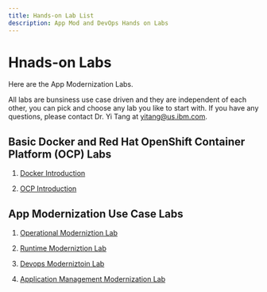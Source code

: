 ```yaml
---
title: Hands-on Lab List
description: App Mod and DevOps Hands on Labs
---
```


# Hnads-on Labs 

Here are the App Modernization Labs. 

All labs are bunsiness use case driven and they are independent of each other, you can pick and choose any lab you like to start with.  If you have any questions, please contact Dr. Yi Tang at yitang@us.ibm.com.

## Basic Docker and Red Hat OpenShift Container Platform (OCP) Labs

1. [Docker Introduction](../basic-labs/HelloContainer/README.md)

2. [OCP Introduction](../basic-labs/IntroOpenshift/README.md)


## App Modernization Use Case Labs

1. [Operational Moderniztion Lab](../appmod-labs/OperationalModernization/README.md)

2. [Runtime Moderniztion Lab](../appmod-labs/RuntimeModernization/README.md)

3. [Devops Moderniztoin Lab](../appmod-labs/DevopsModernization/README.md)

4. [Application Management Modernization Lab](../appmod-labs/ApplicationManagement/README.md)

